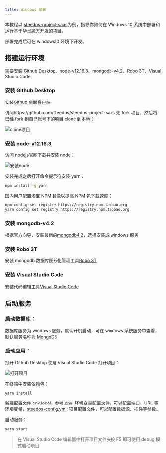 ```yaml
---
title: Windows 部署
---
```


本教程以 [steedos-project-saas](https://github.com/steedos/steedos-project-saas)为例，指导你如何在 Windows 10 系统中部署和运行基于华炎魔方开发的项目。

部署完成后可在 windows10 环境下开发。

## 搭建运行环境

需要安装 Github Desktop、node-v12.16.3、mongodb-v4.2、Robo 3T、Visual Studio Code

### 安装 Github Desktop

安装[Github 桌面客户端](https://desktop.github.com/)

访问https://github.com/steedos/steedos-project-saas 先 fork 项目，然后将已经 fork 到自己账号下的项目 clone 到本地：

![clone项目](/assets/windows/clone项目.png)

### 安装 node-v12.16.3

访问 nodejs[官网](https://nodejs.org/en/)下载并安装 node：

![安装node](/assets/windows/安装node.png)

安装完成之后打开命令提示符安装 yarn：

```bash
npm install -g yarn
```

国内用户配置[淘宝 NPM 镜像](https://developer.aliyun.com/mirror/NPM)以提高 NPM 包下载速度：

```bash
npm config set registry https://registry.npm.taobao.org
yarn config set registry https://registry.npm.taobao.org
```

### 安装 mongodb-v4.2

根据官方向导，安装最新的[mongodb4.2](https://docs.mongodb.com/manual/tutorial/install-mongodb-on-windows/)，选择安装成 windows 服务

### 安装 Robo 3T

安装 mongodb 数据库图形化管理工具[Robo 3T](https://robomongo.org/)

### 安装 Visual Studio Code

安装代码编辑工具[Visual Studio Code](https://code.visualstudio.com/)

## 启动服务

### 启动数据库：

数据库服务为 windows 服务，默认开机启动，可在 windows 系统服务中查看，默认服务名称为 MongoDB

### 启动应用：

打开 Github Desktop 使用 Visual Studio Code 打开项目：

![打开项目](/assets/windows/打开项目.png)

在终端中安装依赖包：

```bash
yarn install
```

新建配置文件.env.local，参考[.env](env): 环境变量配置文件，可以配置端口、URL 等环境变量，[steedos-config.yml](steedos_config): 项目配置文件，可以配置数据源、插件等参数。

启动服务：

```bash
yarn start
```

> 在 Visual Studio Code 编辑器中打开项目文件夹按 F5 即可使用 debug 模式启动项目
